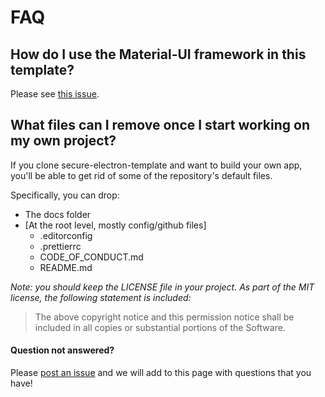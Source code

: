 # FAQ

## How do I use the Material-UI framework in this template?
Please see [this issue](https://github.com/reZach/secure-electron-template/issues/14).

## What files can I remove once I start working on my own project?
If you clone secure-electron-template and want to build your own app, you'll be able to get rid of some of the repository's default files.

Specifically, you can drop:
* The docs folder
* [At the root level, mostly config/github files]
    * .editorconfig
    * .prettierrc
    * CODE_OF_CONDUCT.md
    * README.md

_Note: you should keep the LICENSE file in your project. As part of the MIT license, the following statement is included:_
> The above copyright notice and this permission notice shall be included in all
copies or substantial portions of the Software.

#### Question not answered?
Please [post an issue](https://github.com/reZach/secure-electron-template/issues/new) and we will add to this page with questions that you have!